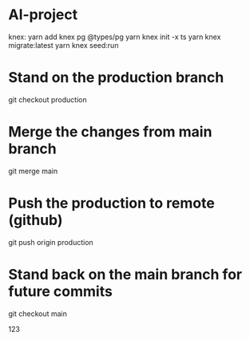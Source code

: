 # AI-project

knex:
yarn add knex  pg @types/pg
yarn knex init -x ts
yarn knex migrate:latest
yarn knex seed:run 

# Stand on the production branch
git checkout production

# Merge the changes from main branch
git merge main

# Push the production to remote (github)
git push origin production

# Stand back on the main branch for future commits
git checkout main

123